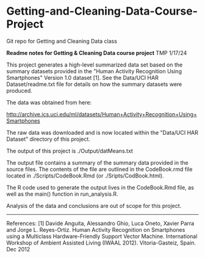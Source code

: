 # Getting-and-Cleaning-Data-Course-Project
Git repo for Getting and Cleaning Data class

**Readme notes for Getting & Cleaning Data course project**
TMP 1/17/24

This project generates a high-level summarized data set based on the summary datasets provided in the "Human Activity Recognition Using Smartphones" Version 1.0 dataset [1]. See the Data/UCI HAR Dataset/readme.txt file for details on how the summary datasets were produced.

The data was obtained from here:

http://archive.ics.uci.edu/ml/datasets/Human+Activity+Recognition+Using+Smartphones

The raw data was downloaded and is now located within the "Data/UCI HAR Dataset" directory of this project.

The output of this project is ./Output/datMeans.txt

The output file contains a summary of the summary data provided in the source files. The contents of the file are outlined in the CodeBook.rmd file located in ./Scripts/CodeBook.Rmd (or ./Sripts/CodBook.html).

The R code used to generate the output lives in the CodeBook.Rmd file, as well as the main() function in run_analysis.R.

Analysis of the data and conclusions are out of scope for this project.

------------------------------------
References:
[1] Davide Anguita, Alessandro Ghio, Luca Oneto, Xavier Parra and Jorge L. Reyes-Ortiz. Human Activity Recognition on Smartphones using a Multiclass Hardware-Friendly Support Vector Machine. International Workshop of Ambient Assisted Living (IWAAL 2012). Vitoria-Gasteiz, Spain. Dec 2012
